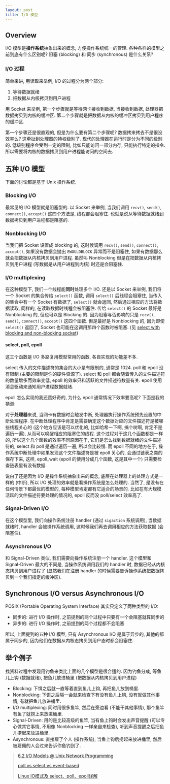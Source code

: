 ```yaml
---
layout: post
title: I/O 模型
---
```


## Overview

I/O 模型是**操作系统**抽象出来的概念, 方便操作系统统一的管理. 各种各样的模型之前到底有什么区别呢? 
阻塞 (blocking) 和 同步 (synchronous) 是什么关系?

### I/O 过程

简单来讲, 用读取来举例, I/O 的过程分为两个部分:

1. 等待数据就绪
2. 把数据从内核拷贝到用户进程

用 Socket 来举例, 第一个步骤就是等待网卡接收到数据, 当接收到数据, 处理器把数据拷贝到内核的缓冲区.
第二个步骤就是把数据从内核的缓冲区拷贝到用户程序的缓冲区.

第一个步骤还是很直观的, 但是为什么要有第二个步骤呢? 数据拷来拷去不是很没效率么? 这牵扯到处理器的特权级别了.
现代的处理器在运行时是分为不同的级别的. 低级别程序会受到一定的限制, 比如只能访问一部分内存, 只能执行特定的指令.
所以需要将内核的数据拷贝到用户进程能访问的空间去.

## 五种 I/O 模型

下面的讨论都是基于 Unix 操作系统.

### Blocking I/O

最常见的 I/O 模型就是阻塞型的. 以 Socket 来举例, 当我们调用 `recv()`, `send()`, `connect()`, `accept()` 这四个方法是,
线程都会阻塞住. 也就是说从等待数据就绪到数据拷贝到用户进程都是阻塞的.

### Nonblocking I/O

当我们把 Socket 设置成 blocking 的, 这时候调用 `recv()`, `send()`, `connect()`, `accept()`, 如果没有数据会抛出 `EWOULDBLOCK`
异常而不是阻塞住, 如果有数据那么就会把数据从内核拷贝到用户进程. 
虽然叫 Nonblocking 但是在把数据从内核拷贝到用户进程 (写数据是从用户进程到内核) 时还是会阻塞住.

### I/O multiplexing

在这种模型下, 我们一个线程能**同时**处理多个 I/O. 还是以 Socket 来举例, 
我们将一个 Socket 的集合传给 `select()` 函数, 调用 `select()` 后线程会阻塞住,
当传入的集合中有一个 Socket 有数据了, `select()` 就会返回, 然后通过相应的方法将数据读取, 同样的,
在读取数据时线程会被阻塞住. 传给 `select()` 的 Socket 最好是 Nonblocking 的, 但也可以是 Blocking 的.
因为阻塞与否影响的只是 `recv()`, `send()`, `connect()`, `accept()` 这四个函数. 但是最好是 Nonblocking 的,
因为即使 `select()` 返回了, Socket 也可能在这调用那四个函数时被阻塞. 
(见 [select with blocking and non-blocking socket](http://yoncise.com/2014/03/09/select-with-blocking-and-non-blocking-socket/))

#### select, poll, epoll

这三个函数是 I/O 多路复用模型常用的函数, 各自实现的功能差不多.

select 传入的文件描述符的集合的大小是有限制的, 通常是 1024. poll 和 epoll 没有限制 (主要的限制是你的硬件资源了).
select 和 poll 都会随着传入的文件描述符的数量增多而效率变低, epoll 的效率只和活跃的文件描述符数量有关. 
epoll 使用消息驱动来通知用户进程数据就绪. 

epoll 怎么实现的我还蛮好奇的, 为什么 epoll 通常情况下效率要高呢? 下面是我的猜测:

对于**处理器**来说, 当网卡有数据时会触发中断, 处理器执行操作系统预先设置的中断处理程序. 
在中断处理程序中肯定是需要确定这个数据对应的文件描述符是被哪些线程关心的
(这个地方应该是可以优化的, 比如哈希一下啊, 搞个树啊, 肯定不是遍历一遍), 从而可以唤醒相应的阻塞住的线程.
这个过程对于这几个函数都是一样的, 所以这个几个函数的效率不同原因在于, 它们是怎么找到数据就绪的文件描述符的,
select 和 poll 是通过遍历一遍, 所以会比较慢. 而 epoll 不同的地方在于, 
操作系统中断处理中如果发现这个文件描述符是被 epoll 关心的, 会通过链表之类的保存下来, 这样, 
epoll_wait (epoll 的使用分成几个函数, 这是其中一个) 只需要检查链表里有没有数据.

说白了还是因为 I/O 是操作系统抽象出来的概念, 底层在处理器上的处理方式是一样的 (中断), 
所以 I/O 处理的效率就是看操作系统是怎么处理的. 当然了, 是没有在任何情景下都最优的模型的,
每种模型肯定都有它适合的场景的. 比如在有大规模活跃的文件描述符要处理的情况的, epoll 反而没 poll/select 效率高了.

### Signal-Driven I/O

在这个模型里, 我们向操作系统注册 handler (通过 `sigaction` 系统调用), 当数据就绪时, 
handler 会被操作系统调用, 这时候我们再去调用相应的方法获取数据 (会阻塞住).

### Asynchronous I/O

和 Signal-Driven 类似, 我们需要向操作系统注册一个 handler. 这个模型和 Signal-Driven 最大的不同是, 
当操作系统调用我们的 handler 时, 数据已经从内核态拷贝到用户进程了
(显然我们在注册 handler 的时候需要告诉操作系统把数据拷贝到一个我们指定的缓冲区).

## Synchronous I/O versus Asynchronous I/O

POSIX (Portable Operating System Interface) 其实只定义了两种类型的 I/O:

- 同步的: 进行 I/O 操作时, 之前提到的两个过程中只要有一个会阻塞就算同步的
- 异步的: 进行 I/O 操作时, 之前提到的两个过程都不会阻塞

所以, 上面提到的五种 I/O 模型, 只有 Asynchronous I/O 是属于异步的, 其他的都属于同步的, 
因为他们在数据从内核态拷贝到用户态时都会阻塞住.

## 举个例子

找资料过程中发现用钓鱼来类比上面的几个模型是很合适的. 因为钓鱼分成, 等鱼儿上钩 (数据就绪), 
把鱼儿放进桶里 (把数据从内核拷贝到用户进程)

- Blocking: 下饵之后就一直等着直到鱼儿上钩, 再把鱼儿放到桶里.
- Nonblocking: 下饵之后隔一会就来检查下有没有鱼儿上钩, 没有就做其他事情, 有就把鱼儿放进桶里.
- I/O multiplexing: 同时用很多鱼竿, 然后在旁边看 (不能干其他事情), 那个鱼竿有鱼了就捞上来放进桶里.
- Signal-Driven: 用的是比较高级的鱼竿, 当有鱼上钩时会发出声音提醒
(可以专心做其它事情, 不用像 Nonblocking 一样亲自来检查), 听到声音提醒之后把鱼儿捞起来放进桶里.
- Asynchronous: 直接雇了个人 (操作系统), 当鱼上钩后捞起来放进桶里, 然后被雇佣的人会过来告诉你鱼钓到了.

> [6.2 I/O Models @ Unix Network Programming](http://www.masterraghu.com/subjects/np/introduction/unix_network_programming_v1.3/ch06lev1sec2.html)
>
> [poll vs select vs event-based](https://daniel.haxx.se/docs/poll-vs-select.html)
>
> [Linux IO模式及 select、poll、epoll详解](https://segmentfault.com/a/1190000003063859)
